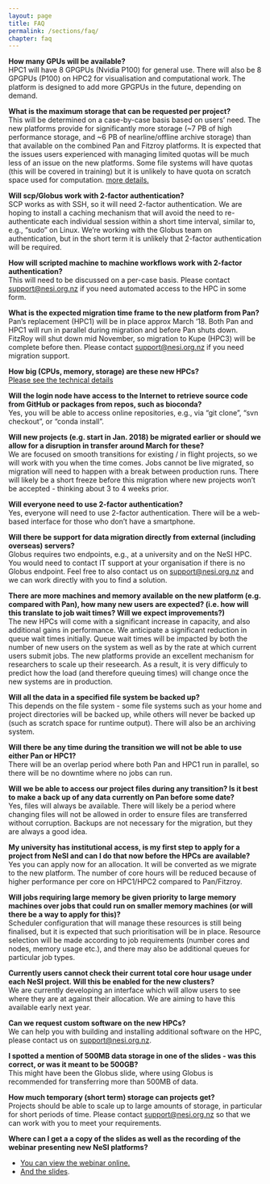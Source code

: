 ```yaml
---
layout: page
title: FAQ
permalink: /sections/faq/
chapter: faq
---
```


**How many GPUs will be available?** <br/>
HPC1 will have 8 GPGPUs (Nvidia P100) for general use. There will also be 8 GPGPUs (P100) on HPC2 for visualisation and computational work. The platform is designed to add more GPGPUs in the future, depending on demand.

**What is the maximum storage that can be requested per project?**<br/>
This will be determined on a case-by-case basis based on users’ need. The new platforms provide for significantly more storage (~7 PB of high performance storage, and ~6 PB of nearline/offline archive storage) than that available on the combined Pan and Fitzroy platforms. It is expected that the issues users experienced with managing limited quotas will be much less of an issue on the new platforms. Some file systems will have quotas (this will be covered in training) but it is unlikely to have quota on scratch space used for computation. [more details.](https://www.nesi.org.nz/services/high-performance-computing/platforms/new-infrastructure-platform)

**Will scp/Globus work with 2-factor authentication?**<br/>
SCP works as with SSH, so it will need 2-factor authentication. We are hoping to install a caching mechanism that will avoid the need to re-authenticate each individual session within a short time interval, similar to, e.g., “sudo” on Linux. We’re working with the Globus team on authentication, but in the short term it is unlikely that 2-factor authentication will be required.

**How will scripted machine to machine workflows work with 2-factor authentication?**<br />
This will need to be discussed on a per-case basis. Please contact support@nesi.org.nz if you need automated access to the HPC in some form.

**What is the expected migration time frame to the new platform from Pan?**<br/>
Pan’s replacement (HPC1) will be in place approx March ‘18. Both Pan and HPC1 will run in parallel during migration and before Pan shuts down.
FitzRoy will shut down mid November, so migration to Kupe (HPC3) will be complete before then.
Please contact support@nesi.org.nz if you need migration support.

**How big (CPUs, memory, storage) are these new HPCs?**<br />
[Please see the technical details](https://www.nesi.org.nz/services/high-performance-computing/platforms/new-infrastructure-platform)

**Will the login node have access to the Internet to retrieve source code from GitHub or packages from repos, such as bioconda?**<br />
Yes, you will be able to access online repositories, e.g., via “git clone”, “svn checkout”, or “conda install”.

**Will new projects (e.g. start in Jan. 2018) be migrated earlier or should we allow for a disruption in transfer around March for these?**<br/>
We are focused on smooth transitions for existing / in flight projects, so we will work with you when the time comes. Jobs cannot be live migrated, so migration will need to happen with a break between production runs. There will likely be a short freeze before this migration where new projects won’t be accepted - thinking about 3 to 4 weeks prior.

**Will everyone need to use 2-factor authentication?**<br/>
Yes, everyone will need to use 2-factor authentication. There will be a web-based interface for those who don’t have a smartphone.

**Will there be support for data migration directly from external (including overseas) servers?**<br />
Globus requires two endpoints, e.g., at a university and on the NeSI HPC. You would need to contact IT support at your organisation if there is no Globus endpoint. Feel free to also contact us on support@nesi.org.nz and we can work directly with you to find a solution.

**There are more machines and memory available on the new platform (e.g. compared with Pan), how many new users are expected? (i.e. how will this translate to job wait times? Will we expect improvements?)**<br />
The new HPCs will come with a significant increase in capacity, and also additional gains in performance. We anticipate a significant reduction in queue wait times initially. Queue wait times will be impacted by both the number of new users on the system as well as by the rate at which current users submit jobs. The new platforms provide an excellent mechanism for researchers to scale up their reseearch. As a result, it is very difficuly to predict how the load (and therefore queuing times) will change once the new systems are in production.

**Will all the data in a specified file system be backed up?**<br />
This depends on the file system - some file systems such as your home and project directories will be backed up, while others will never be backed up (such as scratch space for runtime output). There will also be an archiving system.

**Will there be any time during the transition we will not be able to use either Pan or HPC1?**<br />
There will be an overlap period where both Pan and HPC1 run in parallel, so there will be no downtime where no jobs can run.

**Will we be able to access our project files during any transition? Is it best to make a back up of any data currently on Pan before some date?** <br/>
Yes, files will always be available. There will likely be a period where changing files will not be allowed in order to ensure files are transferred without corruption. Backups are not necessary for the migration, but they are always a good idea. 

**My university has institutional access, is my first step to apply for a project from NeSI and can I do that now before the HPCs are available?**<br />
Yes you can apply now for an allocation. It will be converted as we migrate to the new platform. The number of core hours will be reduced because of higher performance per core on HPC1/HPC2 compared to Pan/Fitzroy.

**Will jobs requiring large memory be given priority to large memory machines over jobs that could run on smaller memory machines (or will there be a way to apply for this)?**<br />
Scheduler configuration that will manage these resources is still being finalised, but it is expected that such prioritisation will be in place. Resource selection will be made according to job requirements (number cores and nodes, memory usage etc.), and there may also be additional queues for particular job types.

**Currently users cannot check their current total core hour usage under each NeSI project. Will this be enabled for the new clusters?** <br/>
We are currently developing an interface which will allow users to see where they are at against their allocation. We are aiming to have this available early next year.

**Can we request custom software on the new HPCs?**<br />
We can help you with building and installing additional software on the HPC, please contact us on support@nesi.org.nz.

**I spotted a mention of 500MB data storage in one of the slides - was this correct, or was it meant to be 500GB?** <br/>
This might have been the Globus slide, where using Globus is recommended for transferring more than 500MB of data.

**How much temporary (short term) storage can projects get?**<br />
Projects should be able to scale up to large amounts of storage, in particular for short periods of time. Please contact support@nesi.org.nz so that we can work with you to meet your requirements.

**Where can I get a a copy of the slides as well as the recording of the webinar presenting new NeSI platforms?**<br/>
* [You can view the webinar online.](https://youtu.be/ldv9Tpoz_78)
* [And the slides](https://docs.google.com/presentation/d/1hw0Rp60VAgJEYSaMHly1hN1u7DxV2YpsYznrHMIzRYI/edit?usp=sharing).
